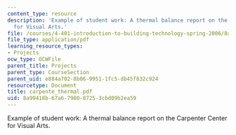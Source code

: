 ```yaml
---
content_type: resource
description: 'Example of student work: A thermal balance report on the Carpenter Center
  for Visual Arts.'
file: /courses/4-401-introduction-to-building-technology-spring-2006/8a99418b67a6798087253cbd09b2ea59_carpente_thermal.pdf
file_type: application/pdf
learning_resource_types:
- Projects
ocw_type: OCWFile
parent_title: Projects
parent_type: CourseSection
parent_uid: e884a702-8b06-9951-1fc5-db45f832c924
resourcetype: Document
title: carpente_thermal.pdf
uid: 8a99418b-67a6-7980-8725-3cbd09b2ea59
---
```

Example of student work: A thermal balance report on the Carpenter Center for Visual Arts.

